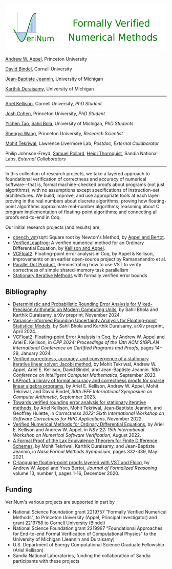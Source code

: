 ![VeriNum](logo_full.png)

[Andrew W. Appel](https://www.cs.princeton.edu/~appel/), Princeton University

[David Bindel](https://www.cs.cornell.edu/~bindel/), Cornell University

[Jean-Baptiste Jeannin](http://www-personal.umich.edu/~jeannin/), University of Michigan

[Karthik Duraisamy](https://aero.engin.umich.edu/people/duraisamy-karthik/), University of Michigan

--------------------------------------------------------

[Ariel Kellison](https://ak-2485.github.io/), Cornell University,  _PhD Student_

[Josh Cohen](https://www.cs.princeton.edu/~jmc16/), Princeton University,  _PhD Student_

[Yichen Tao](https://www.linkedin.com/in/yichen-tao-196478286), [Sahil Bola](https://www.linkedin.com/in/bholasahil), University of Michigan, _PhD Students_

[Shengyi Wang](https://www.cs.princeton.edu/~shengyiw/), Princeton University, _Research Scientist_

[Mohit Tekriwal](https://mohittkr.github.io/), Lawrence Livermore Lab, _Postdoc, External Collaborator_

Philip Johnson-Freyd, [Samuel Pollard](https://sampollard.github.io/), [Heidi Thornquist](https://en.wikipedia.org/wiki/Heidi_Thornquist),  Sandia National Labs,  _External Collaborators_

----------------------------------------------------------------

In this collection of research projects, we take a layered approach to foundational verification
of correctness and accuracy of numerical software--that is,
formal machine-checked proofs about programs (not just algorithms),
with no assumptions except specifications of instruction-set
architectures.  We build, improve, and use appropriate tools at
each layer: proving in the real numbers about discrete
algorithms; proving how floating-point algorithms approximate
real-number algorithms; reasoning about C program implementation
of floating-point algorithms; and connecting all proofs end-to-end
in Coq.

Our initial research projects (and results) are,
- [cbench_vst](https://github.com/cverified/cbench-vst)/sqrt: Square root by Newton's Method, by [Appel and Bertot](https://doi.org/10.6092/issn.1972-5787/11442).
- [VerifiedLeapfrog](https://github.com/VeriNum/VerifiedLeapfrog): A verified numerical method for an Ordinary Differential Equation, by [Kellison and Appel](https://github.com/VeriNum/VerifiedLeapfrog/raw/main/Paper.pdf).
- [VCFloat2](vcfloat): Floating-point error analysis in Coq, by Appel & Kellison, improvements on an earlier open-source project by Ramananandro et al.
- [Parallel Dot Product](https://github.com/VeriNum/pardotprod), demonstrating how to use VST to verify correctness of simple shared-memory task parallelism
- [Stationary Iterative Methods](https://github.com/VeriNum/iterative_methods) with formally verified error bounds

## Bibliography

- [Deterministic and Probabilistic Rounding Error Analysis for Mixed-Precision Arithmetic on Modern Computing Units](https://doi.org/10.48550/arXiv.2411.18747), by Sahil Bhola and Karthik Duraisamy, arXiv preprint, November 2024.
- [Variance-informed Rounding Uncertainty Analysis for Floating-point Statistical Models](https://doi.org/10.48550/arXiv.2404.12556),  by Sahil Bhola and Karthik Duraisamy, arXiv preprint, April 2024.
- [VCFloat2: Floating-point Error Analysis in Coq](https://doi.org/10.1145/3636501.3636953), by Andrew W. Appel and Ariel E. Kellison, in _CPP 2024: Proceedings of the 13th ACM SIGPLAN International Conference on Certified Programs and Proofs_, pages 14–29, January 2024.
- [Verified correctness, accuracy, and convergence of a stationary iterative linear solver: Jacobi method](https://www.cs.princeton.edu/~appel/papers/jacobi.pdf), by Mohit Tekriwal, Andrew W. Appel, Ariel E. Kellison, David Bindel, and Jean-Baptiste Jeannin. _16th Conference on Intelligent Computer Mathematics_, September 2023.
- [LAProof: a library of formal accuracy and correctness proofs for sparse linear algebra programs](https://www.cs.princeton.edu/~appel/papers/LAProof.pdf), by Ariel E. Kellison, Andrew W. Appel, Mohit Tekriwal, and David Bindel, _30th IEEE International Symposium on Computer Arithmetic_, September 2023.
- [Towards verified rounding error analysis for stationary iterative methods](https://github.com/VeriNum/iterative_methods/blob/main/correctness_workshop_paper.pdf), by Ariel Kellison, Mohit Tekriwal, Jean-Baptiste Jeannin, and Geoffrey Hulette, in _Correctness 2022: Sixth International Workshop on Software Correctness for HPC Applications_, November 2022.
- [Verified Numerical Methods for Ordinary Differential Equations](https://github.com/VeriNum/VerifiedLeapfrog/raw/main/Paper.pdf), by Ariel E. Kellison and Andrew W. Appel, in _NSV'22: 15th International Workshop on Numerical Software Verification_, August 2022.
- [A Formal Proof of the Lax Equivalence Theorem for Finite Difference Schemes](https://doi.org/10.1007/978-3-030-76384-8_20), by Mohit Tekriwal, Karthik Duraisamy, and Jean-Baptiste Jeannin, in _Nasa Formal Methods Symposium_, pages 332-339, May 2021.
- [C-language floating-point proofs layered with VST and Flocq](https://doi.org/10.6092/issn.1972-5787/11442), by Andrew W. Appel and Yves Bertot, _Journal of Formalized Reasoning_ volume 13, number 1, pages 1-16, December 2020.

## Funding

VeriNum's various projects are supported in part by
- National Science Foundation grant 2219757 "Formally Verified Numerical Methods", to Princeton University (Appel, Principal Investigator) and grant 2219758 to Cornell University (Bindel)
- National Science Foundation grant 2219997 "Foundational Approaches for End-to-end Formal Verification of Computational Physics" to the University of Michigan (Jeannin and Duraisamy)
- U.S. Department of Energy Computational Science Graduate Fellowship (Ariel Kellison)
- Sandia National Laboratories, funding the collaboration of Sandia participants with these projects
